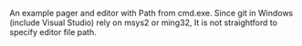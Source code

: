 An example pager and editor with Path from cmd.exe.
Since git in Windows (include Visual Studio) rely on msys2 or ming32, It is not straightford to specify editor file path.
